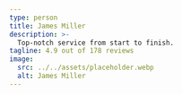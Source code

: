 ```yaml
---
type: person
title: James Miller
description: >-
  Top-notch service from start to finish.
tagline: 4.9 out of 178 reviews
image:
  src: ../../assets/placeholder.webp
  alt: James Miller
---
```

